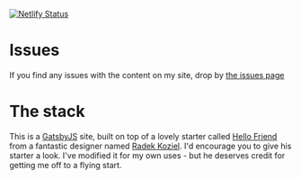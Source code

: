 [![Netlify Status](https://api.netlify.com/api/v1/badges/7263ddd2-69cd-454c-9e76-f3dfd3012bdc/deploy-status)](https://app.netlify.com/sites/elegant-mcclintock-e50bd2/deploys)

# Issues

If you find any issues with the content on my site, drop by [the issues page](/issues)

# The stack

This is a [GatsbyJS](https://gatsbyjs.org) site, built on top of a lovely starter called [Hello Friend](https://github.com/panr/gatsby-starter-hello-friend) from a fantastic designer named [Radek Koziel](https://github.com/panr). I'd encourage you to give his starter a look. I've modified it for my own uses - but he deserves credit for getting me off to a flying start.
